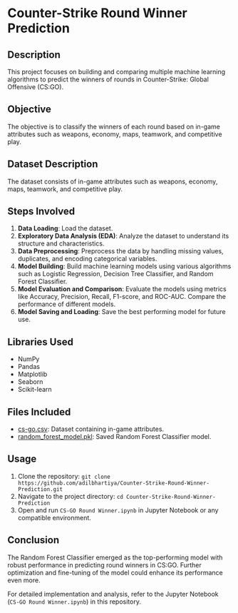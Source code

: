 # Counter-Strike Round Winner Prediction

## Description

This project focuses on building and comparing multiple machine learning algorithms to predict the winners of rounds in Counter-Strike: Global Offensive (CS:GO).

## Objective

The objective is to classify the winners of each round based on in-game attributes such as weapons, economy, maps, teamwork, and competitive play.

## Dataset Description

The dataset consists of in-game attributes such as weapons, economy, maps, teamwork, and competitive play.

## Steps Involved

1. **Data Loading**: Load the dataset.
2. **Exploratory Data Analysis (EDA)**: Analyze the dataset to understand its structure and characteristics.
3. **Data Preprocessing**: Preprocess the data by handling missing values, duplicates, and encoding categorical variables.
4. **Model Building**: Build machine learning models using various algorithms such as Logistic Regression, Decision Tree Classifier, and Random Forest Classifier.
5. **Model Evaluation and Comparison**: Evaluate the models using metrics like Accuracy, Precision, Recall, F1-score, and ROC-AUC. Compare the performance of different models.
6. **Model Saving and Loading**: Save the best performing model for future use.

## Libraries Used

- NumPy
- Pandas
- Matplotlib
- Seaborn
- Scikit-learn

## Files Included

- [cs-go.csv](https://drive.google.com/file/d/1hv3ui6xtPM_hDyVwwm1OaOH-cq9bLyJ3/view?usp=drive_link): Dataset containing in-game attributes.
- [random_forest_model.pkl](https://drive.google.com/file/d/1HEy7gEwStU3p1X3c1fIs78g-7jFNgMjD/view?usp=drive_link): Saved Random Forest Classifier model.

## Usage

1. Clone the repository: `git clone https://github.com/adilbhartiya/Counter-Strike-Round-Winner-Prediction.git`
2. Navigate to the project directory: `cd Counter-Strike-Round-Winner-Prediction`
3. Open and run `CS-GO Round Winner.ipynb` in Jupyter Notebook or any compatible environment.

## Conclusion

The Random Forest Classifier emerged as the top-performing model with robust performance in predicting round winners in CS:GO. Further optimization and fine-tuning of the model could enhance its performance even more.

For detailed implementation and analysis, refer to the Jupyter Notebook (`CS-GO Round Winner.ipynb`) in this repository.
